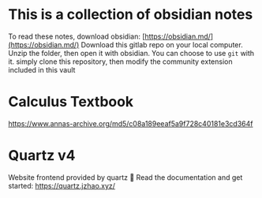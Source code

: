 # This is a collection of obsidian notes
To read these notes, download obsidian: [https://obsidian.md/](https://obsidian.md/) Download this gitlab repo on your local computer. Unzip the folder, then open it with obsidian. You can choose to use `git` with it. simply clone this repository, then modify the community extension included in this vault

# Calculus Textbook
https://www.annas-archive.org/md5/c08a189eeaf5a9f728c40181e3cd364f 

# Quartz v4
Website frontend provided by quartz
🔗 Read the documentation and get started: https://quartz.jzhao.xyz/


